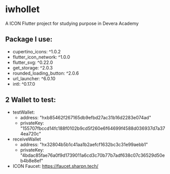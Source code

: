 # iwhollet

A ICON Flutter project for studying purpose in Devera Academy

## Package I use:
- cupertino_icons: ^1.0.2
- flutter_icon_network: ^1.0.0
- flutter_svg: ^0.22.0
- get_storage: ^2.0.3
- rounded_loading_button: ^2.0.6
- url_launcher: ^6.0.10
- intl: ^0.17.0

## 2 Wallet to test:
- testWallet: 
  + address: "hxb85462f267165db9efbd27ac31b16d2283e074ad"
  + privateKey: "155707fbccd14fc188f0102b9cd5f260e6f64699f4588d036937d7a374ea720c"
- receiveWallet
  + address: "hx32804b5b1c41aa1b2aefcf1632bc3c31e99aebb1"
  + privateKey: "4bdac85fae76a0f9d1739011a6cd3c70b77b7adf638c07c36529d50eb4b8e8ef"
- ICON Faucet: https://faucet.sharpn.tech/



